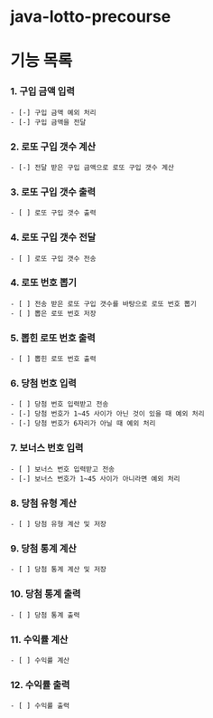 # java-lotto-precourse


# 기능 목록

### 1. 구입 금액 입력
    - [-] 구입 금액 예외 처리
    - [-] 구입 금액을 전달 

### 2. 로또 구입 갯수 계산
    - [-] 전달 받은 구입 금액으로 로또 구입 갯수 계산

### 3. 로또 구입 갯수 출력
    - [ ] 로또 구입 갯수 출력 

### 4. 로또 구입 갯수 전달
    - [ ] 로또 구입 갯수 전송 

### 4. 로또 번호 뽑기
    - [ ] 전송 받은 로또 구입 갯수를 바탕으로 로또 번호 뽑기
    - [ ] 뽑은 로또 번호 저장 

### 5. 뽑힌 로또 번호 출력
    - [ ] 뽑힌 로또 번호 출력

### 6. 당첨 번호 입력
    - [ ] 당첨 번호 입력받고 전송 
    - [-] 당첨 번호가 1~45 사이가 아닌 것이 있을 때 예외 처리
    - [-] 당첨 번호가 6자리가 아닐 때 예외 처리

### 7. 보너스 번호 입력
    - [ ] 보너스 번호 입력받고 전송 
    - [-] 보너스 번호가 1~45 사이가 아니라면 예외 처리

### 8. 당첨 유형 계산
    - [ ] 당첨 유형 계산 및 저장 

### 9. 당첨 통계 계산
    - [ ] 당첨 통계 계산 및 저장 

### 10. 당첨 통계 출력
    - [ ] 당첨 통계 출력 

### 11. 수익률 계산
    - [ ] 수익률 계산

### 12. 수익률 출력
    - [ ] 수익률 출력 

